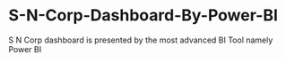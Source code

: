 # S-N-Corp-Dashboard-By-Power-BI
S N Corp dashboard is presented by the most advanced BI Tool namely Power BI
